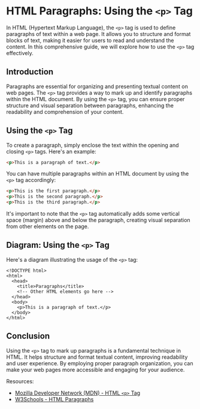 # HTML Paragraphs: Using the `<p>` Tag

In HTML (Hypertext Markup Language), the `<p>` tag is used to define paragraphs of text within a web page. It allows you to structure and format blocks of text, making it easier for users to read and understand the content. In this comprehensive guide, we will explore how to use the `<p>` tag effectively.

## Introduction

Paragraphs are essential for organizing and presenting textual content on web pages. The `<p>` tag provides a way to mark up and identify paragraphs within the HTML document. By using the `<p>` tag, you can ensure proper structure and visual separation between paragraphs, enhancing the readability and comprehension of your content.

## Using the `<p>` Tag

To create a paragraph, simply enclose the text within the opening and closing `<p>` tags. Here's an example:

```html
<p>This is a paragraph of text.</p>
```

You can have multiple paragraphs within an HTML document by using the `<p>` tag accordingly:

```html
<p>This is the first paragraph.</p>
<p>This is the second paragraph.</p>
<p>This is the third paragraph.</p>
```

It's important to note that the `<p>` tag automatically adds some vertical space (margin) above and below the paragraph, creating visual separation from other elements on the page.

## Diagram: Using the `<p>` Tag

Here's a diagram illustrating the usage of the `<p>` tag:

```
<!DOCTYPE html>
<html>
  <head>
    <title>Paragraphs</title>
    <!-- Other HTML elements go here -->
  </head>
  <body>
    <p>This is a paragraph of text.</p>
  </body>
</html>
```

## Conclusion

Using the `<p>` tag to mark up paragraphs is a fundamental technique in HTML. It helps structure and format textual content, improving readability and user experience. By employing proper paragraph organization, you can make your web pages more accessible and engaging for your audience.

Resources:
- [Mozilla Developer Network (MDN) - HTML `<p>` Tag](https://developer.mozilla.org/en-US/docs/Web/HTML/Element/p)
- [W3Schools - HTML Paragraphs](https://www.w3schools.com/html/html_paragraphs.asp)